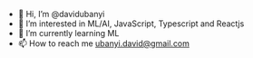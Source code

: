 - 👋 Hi, I’m @davidubanyi
- 👀 I’m interested in ML/AI, JavaScript, Typescript and Reactjs
- 🌱 I’m currently learning ML
- 📫 How to reach me ubanyi.david@gmail.com


